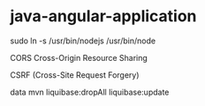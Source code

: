# java-angular-application

sudo ln -s /usr/bin/nodejs /usr/bin/node

CORS Cross-Origin Resource Sharing

CSRF (Cross-Site Request Forgery)

data
mvn liquibase:dropAll liquibase:update

